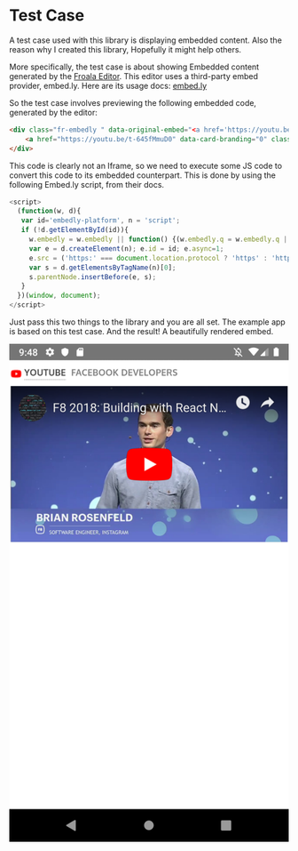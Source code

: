# Test Case

A test case used with this library is displaying embedded content. Also the reason why I created this library, Hopefully it might help others.

More specifically, the test case is about showing Embedded content generated by the [Froala Editor](https://www.froala.com/wysiwyg-editor/examples/embedly).
This editor uses a third-party embed provider, embed.ly. Here are its usage docs: [embed.ly](https://docs.embed.ly/docs/platformjs)

So the test case  involves previewing the following embedded  code, generated by the editor:

```html
<div class="fr-embedly " data-original-embed="<a href='https://youtu.be/t-645fMmuD0' data-card-branding='0' class='embedly-card'></a>" style="height: 370px;">
	<a href="https://youtu.be/t-645fMmuD0" data-card-branding="0" class="embedly-card"></a>
</div>
```

This code is clearly not an Iframe, so we need to execute some JS code to convert this code to its embedded counterpart.
This is done by using the following Embed.ly script, from their docs.

```javascript
<script>
  (function(w, d){
   var id='embedly-platform', n = 'script';
   if (!d.getElementById(id)){
     w.embedly = w.embedly || function() {(w.embedly.q = w.embedly.q || []).push(arguments);};
     var e = d.createElement(n); e.id = id; e.async=1;
     e.src = ('https:' === document.location.protocol ? 'https' : 'http') + '://cdn.embedly.com/widgets/platform.js';
     var s = d.getElementsByTagName(n)[0];
     s.parentNode.insertBefore(e, s);
   }
  })(window, document);
</script>
```
Just pass this two things to the library and you are all set. The example app is based on this test case.
And the result! A beautifully rendered embed.


![screenshot preview](https://github.com/valdio/react-native-js-injector/blob/master/screenshots/embed.png)

 